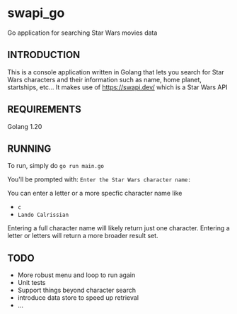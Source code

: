 # swapi_go
Go application for searching Star Wars movies data

 INTRODUCTION
------------

This is a console application written in Golang
that lets you search for Star Wars characters and
their information such as name, home planet, startships, etc...
It makes use of https://swapi.dev/ which is a Star Wars API


REQUIREMENTS
-------------

Golang 1.20

RUNNING
-------------
To run, simply do
`go run main.go`

You'll be prompted with:
`Enter the Star Wars character name: `

You can enter a letter or a more specfic character name like
* `c`
* `Lando Calrissian`

Entering a full character name will likely return just one character.
Entering a letter or letters will return a more broader result set.

TODO
---------------
* More robust menu and loop to run again
* Unit tests
* Support things beyond character search
* introduce data store to speed up retrieval
* ...



